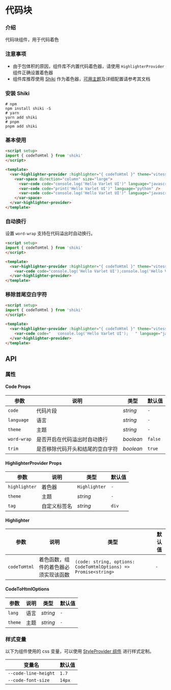 # 代码块

### 介绍

代码块组件，用于代码着色

### 注意事项

- 由于包体积的原因，组件库不内置代码着色器，请使用 `HighlighterProvider` 组件正确设置着色器
- 组件库推荐使用 [Shiki](https://shiki.tmrs.site/) 作为着色器，[可用主题](https://shiki.tmrs.site/themes)及详细配置请参考其文档

### 安装 Shiki

```shell
# npm
npm install shiki -S
# yarn
yarn add shiki
# pnpm
pnpm add shiki
```

### 基本使用

```html
<script setup>
import { codeToHtml } from 'shiki'
</script>

<template>
  <var-highlighter-provider :highlighter="{ codeToHtml }" theme="vitesse-light">
    <var-space direction="column" size="large">
      <var-code code="console.log('Hello Varlet UI')" language="javascript" />
      <var-code code="print('Hello Varlet UI')" language="python" />
      <var-code code="console.log('Hello Varlet UI')" language="javascript" theme="github-light" />
    </var-space>
  </var-highlighter-provider>
</template>
```

### 自动换行

设置 `word-wrap` 支持在代码溢出时自动换行。

```html
<script setup>
import { codeToHtml } from 'shiki'
</script>

<template>
  <var-highlighter-provider :highlighter="{ codeToHtml }" theme="vitesse-light">
    <var-code code="console.log('Hello Varlet UI');console.log('Hello Varlet UI');" language="javascript" word-wrap />
  </var-highlighter-provider>
</template>
```


### 移除首尾空白字符

```html
<script setup>
import { codeToHtml } from 'shiki'
</script>

<template>
  <var-highlighter-provider :highlighter="{ codeToHtml }" theme="vitesse-light">
    <var-code code="   console.log('Hello Varlet UI');   " language="javascript" />
  </var-highlighter-provider>
</template>
```

## API

### 属性

#### Code Props

| 参数              | 说明                                                         | 类型            | 默认值            |
|------------------|-------------------------------------------------------------|-----------------|------------------|
| `code`           | 代码片段                                                      | _string_       | `-`              |
| `language`       | 语言                                                         | _string_       | `-`              |
| `theme`          | 主题                                                         | _string_       | `-`              |
| `word-wrap`          |    是否开启在代码溢出时自动换行                                                    | _boolean_       | `false`              |
| `trim`           | 是否移除代码开头和结尾的空白字符                                        | _boolean_      | `true`           |

#### HighlighterProvider Props

| 参数              | 说明                                                        | 类型            | 默认值            |
|------------------|--------------------------------------------------------------|----------------|------------------|
| `highlighter`    | 着色器                                                       | `Highlighter`   | `-`              |
| `theme`          | 主题                                                         | _string_       | `-`              |
| `tag`            | 自定义标签名                                                  | _string_       | `div`              |

#### Highlighter

| 参数 | 说明 | 类型 | 默认值 |
| ------ | ------ | ------ | ------ |
| `codeToHtml` | 着色函数，组件的着色器必须实现该函数 | `(code: string, options: CodeToHtmlOptions) => Promise<string>` | `-`

#### CodeToHtmlOptions

| 参数 | 说明 | 类型 | 默认值 |
| ------ | ------ | ------ | ------ |
| `lang` | 语言 | _string_ | `-` |
| `theme` | 主题 | _string_ | `-` |

### 样式变量

以下为组件使用的 css 变量，可以使用 [StyleProvider 组件](#/zh-CN/style-provider) 进行样式定制。

| 变量名 | 默认值 |
| --- | --- |
| `--code-line-height` | `1.7` |
| `--code-font-size` | `14px` |
